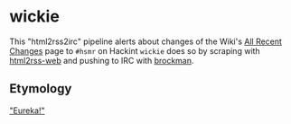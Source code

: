 wickie
======

This "html2rss2irc" pipeline alerts about changes of the Wiki's [All Recent Changes](https://hsmr.cc/Site/AllRecentChanges) page to `#hsmr` on Hackint
`wickie` does so by scraping with [html2rss-web](https://github.com/html2rss/html2rss-web) and pushing to IRC with [brockman](https://github.com/kmein/brockman).

## Etymology

["Eureka!"](https://en.wikipedia.org/wiki/Vicky_the_Viking)
